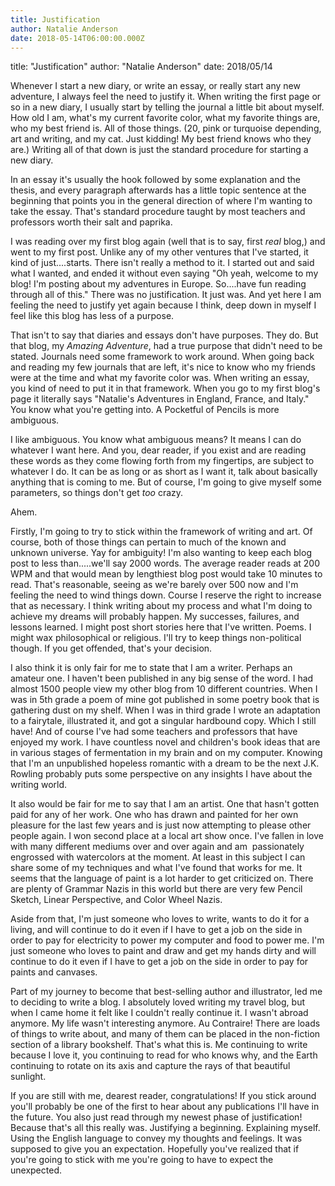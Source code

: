 ```yaml
---
title: Justification
author: Natalie Anderson
date: 2018-05-14T06:00:00.000Z
---
```

title: "Justification"
author: "Natalie Anderson"
date: 2018/05/14

Whenever I start a new diary, or write an essay, or really start any new adventure, I always feel the need to justify it. When writing the first page or so in a new diary, I usually start by telling the journal a little bit about myself. How old I am, what's my current favorite color, what my favorite things are, who my best friend is. All of those things. (20, pink or turquoise depending, art and writing, and my cat. Just kidding! My best friend knows who they are.) Writing all of that down is just the standard procedure for starting a new diary.

In an essay it's usually the hook followed by some explanation and the thesis, and every paragraph afterwards has a little topic sentence at the beginning that points you in the general direction of where I'm wanting to take the essay. That's standard procedure taught by most teachers and professors worth their salt and paprika.

I was reading over my first blog again (well that is to say, first <i>real</i>&nbsp;blog,) and went to my first post. Unlike any of my other ventures that I've started, it kind of just....starts. There isn't really a method to it. I started out and said what I wanted, and ended it without even saying "Oh yeah, welcome to my blog! I'm posting about my adventures in Europe. So....have fun reading through all of this." There was no justification. It just was. And yet here I am feeling the need to justify yet again because I think, deep down in myself I feel like this blog has less of a purpose.

That isn't to say that diaries and essays don't have purposes. They do. But that blog, my <i>Amazing Adventure</i>, had a true purpose that didn't need to be stated. Journals need some framework to work around. When going back and reading my few journals that are left, it's nice to know who my friends were at the time and what my favorite color was. When writing an essay, you kind of need to put it in that framework. When you go to my first blog's page it literally says "Natalie's Adventures in England, France, and Italy." You know what you're getting into. A Pocketful of Pencils is more ambiguous.

I like ambiguous. You know what ambiguous means? It means I can do whatever I want here. And you, dear reader, if you exist and are reading these words as they come flowing forth from my fingertips, are subject to whatever I do. It can be as long or as short as I want it, talk about basically anything that is coming to me. But of course, I'm going to give myself some parameters, so things don't get <i>too</i>&nbsp;crazy.

Ahem.

Firstly, I'm going to try to stick within the framework of writing and art. Of course, both of those things can pertain to much of the known and unknown universe. Yay for ambiguity! I'm also wanting to keep each blog post to less than.....we'll say 2000 words. The average reader reads at 200 WPM and that would mean by lengthiest blog post would take 10 minutes to read. That's reasonable, seeing as we're barely over 500 now and I'm feeling the need to wind things down. Course I reserve the right to increase that as necessary. I think writing about my process and what I'm doing to achieve my dreams will probably happen. My successes, failures, and lessons learned. I might post short stories here that I've written. Poems. I might wax philosophical or religious. I'll try to keep things non-political though. If you get offended, that's your decision.

I also think it is only fair for me to state that I am a writer. Perhaps an amateur one. I haven't been published in any big sense of the word. I had almost 1500 people view my other blog from 10 different countries. When I was in 5th grade a poem of mine got published in some poetry book that is gathering dust on my shelf. When I was in third grade I wrote an adaptation to a fairytale, illustrated it, and got a singular hardbound copy. Which I still have! And of course I've had some teachers and professors that have enjoyed my work. I have countless novel and children's book ideas that are in various stages of fermentation in my brain and on my computer. Knowing that I'm an unpublished hopeless romantic with a dream to be the next J.K. Rowling probably puts some perspective on any insights I have about the writing world.

It also would be fair for me to say that I am an artist. One that hasn't gotten paid for any of her work. One who has drawn and painted for her own pleasure for the last few years and is just now attempting to please other people again. I won second place at a local art show once. I've fallen in love with many different mediums over and over again and am&nbsp; passionately engrossed with watercolors at the moment. At least in this subject I can share some of my techniques and what I've found that works for me. It seems that the language of paint is a lot harder to get criticized on. There are plenty of Grammar Nazis in this world but there are very few Pencil Sketch, Linear Perspective, and Color Wheel Nazis.

Aside from that, I'm just someone who loves to write, wants to do it for a living, and will continue to do it even if I have to get a job on the side in order to pay for electricity to power my computer and food to power me. I'm just someone who loves to paint and draw and get my hands dirty and will continue to do it even if I have to get a job on the side in order to pay for paints and canvases.

Part of my journey to become that best-selling author and illustrator, led me to deciding to write a blog. I absolutely loved writing my travel blog, but when I came home it felt like I couldn't really continue it. I wasn't abroad anymore. My life wasn't interesting anymore. Au Contraire! There are loads of things to write about, and many of them can be placed in the non-fiction section of a library bookshelf. That's what this is. Me continuing to write because I love it, you continuing to read for who knows why, and the Earth continuing to rotate on its axis and capture the rays of that beautiful sunlight.

If you are still with me, dearest reader, congratulations! If you stick around you'll probably be one of the first to hear about any publications I'll have in the future. You also just read through my newest phase of justification! Because that's all this really was. Justifying a beginning. Explaining myself. Using the English language to convey my thoughts and feelings. It was supposed to give you an expectation. Hopefully you've realized that if you're going to stick with me you're going to have to expect the unexpected.

